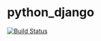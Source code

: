 # python_django
[![Build Status](https://dev.azure.com/serhiivitko16353/AgileProject/_apis/build/status/salambrosalam.python_django?branchName=master)](https://dev.azure.com/serhiivitko16353/AgileProject/_build/latest?definitionId=2&branchName=master)
